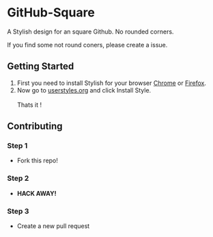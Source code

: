 # GitHub-Square

 A Stylish design for an square Github. No rounded corners.
 
If you find some not round coners, please create a issue.  
 
 ## Getting Started
 
1. First you need to install Stylish for your browser [Chrome](https://chrome.google.com/webstore/detail/stylish-custom-themes-for/fjnbnpbmkenffdnngjfgmeleoegfcffe) or [Firefox](https://addons.mozilla.org/de/firefox/addon/stylish/).<br>
2. Now go to [userstyles.org](https://userstyles.org/styles/157898/github-square) and click Install Style.<br><br>
Thats it !



## Contributing

### Step 1

- Fork this repo!
    
### Step 2

- **HACK AWAY!**

### Step 3

- Create a new pull request
